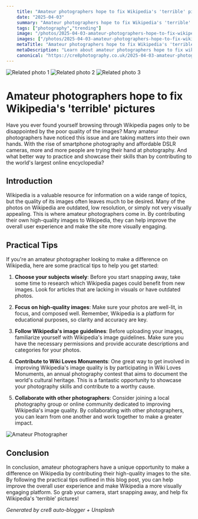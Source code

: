 ```yaml
---
    title: "Amateur photographers hope to fix Wikipedia's 'terrible' pictures"
    date: "2025-04-03"
    summary: "Amateur photographers hope to fix Wikipedia's 'terrible' pictures - A trending topic in photography."
    tags: ["photography","trending"]
    image: "/photos/2025-04-03-amateur-photographers-hope-to-fix-wikipedia-s-terrible-pictures-1.jpg"
    images: ["/photos/2025-04-03-amateur-photographers-hope-to-fix-wikipedia-s-terrible-pictures-1.jpg","/photos/2025-04-03-amateur-photographers-hope-to-fix-wikipedia-s-terrible-pictures-2.jpg","/photos/2025-04-03-amateur-photographers-hope-to-fix-wikipedia-s-terrible-pictures-3.jpg"]
    metaTitle: "Amateur photographers hope to fix Wikipedia's 'terrible' pictures | Cre8 Photography"
    metaDescription: "Learn about amateur photographers hope to fix wikipedia's 'terrible' pictures in photography with practical tips and insights."
    canonical: "https://cre8photography.co.uk/2025-04-03-amateur-photographers-hope-to-fix-wikipedia-s-terrible-pictures"
---
```



<div class="grid grid-cols-1 sm:grid-cols-2 md:grid-cols-3 gap-4">
  <img src="/photos/2025-04-03-amateur-photographers-hope-to-fix-wikipedia-s-terrible-pictures-1.jpg" alt="Related photo 1" class="w-full rounded-lg" />
<img src="/photos/2025-04-03-amateur-photographers-hope-to-fix-wikipedia-s-terrible-pictures-2.jpg" alt="Related photo 2" class="w-full rounded-lg" />
<img src="/photos/2025-04-03-amateur-photographers-hope-to-fix-wikipedia-s-terrible-pictures-3.jpg" alt="Related photo 3" class="w-full rounded-lg" />
</div>


# Amateur photographers hope to fix Wikipedia's 'terrible' pictures

Have you ever found yourself browsing through Wikipedia pages only to be disappointed by the poor quality of the images? Many amateur photographers have noticed this issue and are taking matters into their own hands. With the rise of smartphone photography and affordable DSLR cameras, more and more people are trying their hand at photography. And what better way to practice and showcase their skills than by contributing to the world's largest online encyclopedia?

## Introduction

Wikipedia is a valuable resource for information on a wide range of topics, but the quality of its images often leaves much to be desired. Many of the photos on Wikipedia are outdated, low resolution, or simply not very visually appealing. This is where amateur photographers come in. By contributing their own high-quality images to Wikipedia, they can help improve the overall user experience and make the site more visually engaging.

## Practical Tips

If you're an amateur photographer looking to make a difference on Wikipedia, here are some practical tips to help you get started:

1. **Choose your subjects wisely**: Before you start snapping away, take some time to research which Wikipedia pages could benefit from new images. Look for articles that are lacking in visuals or have outdated photos.

2. **Focus on high-quality images**: Make sure your photos are well-lit, in focus, and composed well. Remember, Wikipedia is a platform for educational purposes, so clarity and accuracy are key.

3. **Follow Wikipedia's image guidelines**: Before uploading your images, familiarize yourself with Wikipedia's image guidelines. Make sure you have the necessary permissions and provide accurate descriptions and categories for your photos.

4. **Contribute to Wiki Loves Monuments**: One great way to get involved in improving Wikipedia's image quality is by participating in Wiki Loves Monuments, an annual photography contest that aims to document the world's cultural heritage. This is a fantastic opportunity to showcase your photography skills and contribute to a worthy cause.

5. **Collaborate with other photographers**: Consider joining a local photography group or online community dedicated to improving Wikipedia's image quality. By collaborating with other photographers, you can learn from one another and work together to make a greater impact.

![Amateur Photographer](/path/to/image)

## Conclusion

In conclusion, amateur photographers have a unique opportunity to make a difference on Wikipedia by contributing their high-quality images to the site. By following the practical tips outlined in this blog post, you can help improve the overall user experience and make Wikipedia a more visually engaging platform. So grab your camera, start snapping away, and help fix Wikipedia's 'terrible' pictures!

*Generated by cre8 auto-blogger + Unsplash*
